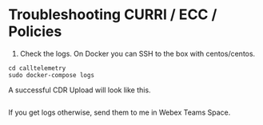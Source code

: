 # Troubleshooting CURRI / ECC / Policies


1. Check the logs. On Docker you can SSH to the box with centos/centos.
```
cd calltelemetry
sudo docker-compose logs
```

A successful CDR Upload will look like this.
```

```

If you get logs otherwise, send them to me in Webex Teams Space.